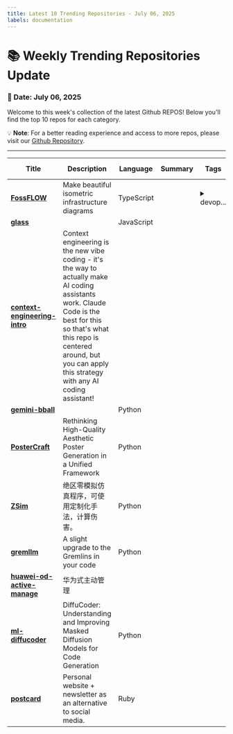 ```yaml
---
title: Latest 10 Trending Repositories - July 06, 2025
labels: documentation
---
```

# 📚 Weekly Trending Repositories Update

### 📅 Date: July 06, 2025

Welcome to this week's collection of the latest Github REPOS! Below you'll find the top 10 repos for each category.

💡 **Note**: For a better reading experience and access to more repos, please visit our [Github Repository](https://github.com/marc-ko/daily-trending-repo).

---

| **Title** | **Description** | **Language** | **Summary** | **Tags** | **Stars Count** |
| --- | --- | --- | --- | --- | --- |
| **[FossFLOW](https://github.com/stan-smith/FossFLOW)** | Make beautiful isometric infrastructure diagrams | TypeScript |  | <details><summary>devop...</summary><p>devops, infra, infrastructure</p></details> | 3779 |
| **[glass](https://github.com/pickle-com/glass)** |  | JavaScript |  |  | 2890 |
| **[context-engineering-intro](https://github.com/coleam00/context-engineering-intro)** | Context engineering is the new vibe coding - it's the way to actually make AI coding assistants work. Claude Code is the best for this so that's what this repo is centered around, but you can apply this strategy with any AI coding assistant! |  |  |  | 1012 |
| **[gemini-bball](https://github.com/farzaa/gemini-bball)** |  | Python |  |  | 625 |
| **[PosterCraft](https://github.com/MeiGen-AI/PosterCraft)** | Rethinking High-Quality Aesthetic Poster Generation in a Unified Framework | Python |  |  | 505 |
| **[ZSim](https://github.com/ZZZSimulator/ZSim)** | 绝区零模拟仿真程序，可使用定制化手法，计算伤害。 | Python |  |  | 485 |
| **[gremllm](https://github.com/awwaiid/gremllm)** | A slight upgrade to the Gremlins in your code | Python |  |  | 437 |
| **[huawei-od-active-manage](https://github.com/Younghusband/huawei-od-active-manage)** | 华为式主动管理 |  |  |  | 433 |
| **[ml-diffucoder](https://github.com/apple/ml-diffucoder)** | DiffuCoder: Understanding and Improving Masked Diffusion Models for Code Generation | Python |  |  | 432 |
| **[postcard](https://github.com/contraptionco/postcard)** | Personal website + newsletter as an alternative to social media. | Ruby |  |  | 421 |

